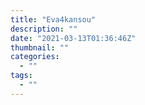 ```yaml
---
title: "Eva4kansou"
description: ""
date: "2021-03-13T01:36:46Z"
thumbnail: ""
categories:
  - ""
tags:
  - ""
---
```

